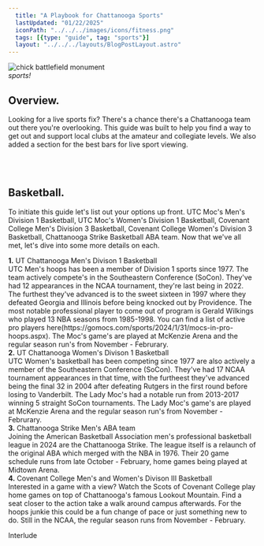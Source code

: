 ```yaml
---
  title: "A Playbook for Chattanooga Sports"
  lastUpdated: "01/22/2025"
  iconPath: "../../../images/icons/fitness.png"
  tags: [{type: "guide", tag: "sports"}]
  layout: "../../../layouts/BlogPostLayout.astro"
---
```

<style>
  @media (min-width: 768px) {
    .responsive-box {
      width: 28em !important;
      height: 28em !important;
    }
  }
</style>

<div>
  <div class="pb-2 text-2xl">
    <div class="flex flex-col justify-center items-center mb-16 mt-16">
      <image src="/images/tbd" class="w-6/12 pb-1" alt="chick battlefield monument">
      <div class="text-center">
        <em>sports!</em>
      </div>
    </div>
  <section class="text-2xl">
    <div class="pb-3">
      <h2 class="text-5xl">Overview<span class="color-pink ml-1"><b>.</b></span></h2>
    </div>
    <p>
      Looking for a live sports fix? There's a chance there's a Chattanooga team out there you're overlooking. This guide was built to help you find a way to get out and support local clubs at the amateur and collegiate levels. We also added a section for the best bars for live sport viewing. 
    </p>
    <br><br>
  </section>
  <section class="text-2xl">
    <div class="pb-5">
      <h2 class="text-4xl">Basketball<span class="color-pink ml-1"><b>.</b></span></h2>
    </div>
    <div class="pb-3">        
      <p class="pb-5">
        To initiate this guide let's list out your options up front. UTC Moc's Men's Division 1 Basketball, UTC Moc's Women's Division 1 Basketball, Covenant College Men's Division 3 Basketball, Covenant College Women's Division 3 Basketball, Chattanooga Strike Basketball ABA team. Now that we've all met, let's dive into some more details on each.
      </p>
      <div class="pb-5">
        <div class="text-3xl"><span class="color-pink mr-2"><b>1.</b></span>
          UT Chattanooga Men's Divison 1 Basketball
        </div>
        <div>
          UTC Men's hoops has been a member of Division 1 sports since 1977. The team actively compete's in the Southeastern Conference (SoCon). They've had 12 appearances in the NCAA tournament, they're last being in 2022. The furthest they've advanced is to the sweet sixteen in 1997 where they defeated Georgia and Illinois before being knocked out by Providence. The most notable professional player to come out of program is Gerald Wilkings who played 13 NBA seasons from 1985-1998. You can find a list of active pro players here(https://gomocs.com/sports/2024/1/31/mocs-in-pro-hoops.aspx). The Moc's game's are played at McKenzie Arena and the regular season run's from November - Februrary. 
        </div>
      </div>
      <div class="pb-5">
        <div class="text-3xl"><span class="color-pink mr-2"><b>2.</b></span>
          UT Chattanooga Women's Divison 1 Basketball
        </div>
        <div>
          UTC Women's basketball has been competing since 1977 are also actively a member of the Southeastern Conference (SoCon). They've had 17 NCAA tournament appearances in that time, with the furtheest they've advanced being the final 32 in 2004 after defeating Rutgers in the first round before losing to Vanderbilt. The Lady Moc's had a notable run from 2013-2017 winning 5 straight SoCon tournaments. The Lady Moc's game's are played at McKenzie Arena and the regular season run's from November - Februrary.
        </div>
      </div>
      <div class="pb-5">
        <div class="text-3xl"><span class="color-pink mr-2"><b>3.</b></span>
          Chattanooga Strike Men's ABA team
        </div>
        <div>
          Joining the American Basketball Association men's professional basketball league in 2024 are the Chattanooga Strike. The league itself is a relaunch of the original ABA which merged with the NBA in 1976. Their 20 game schedule runs from late October - February, home games being played at Midtown Arena.
        </div>
      </div>
      <div class="pb-5">
        <div class="text-3xl"><span class="color-pink mr-2"><b>4.</b></span>
          Covenant College Men's and Women's Divison III Basketball
        </div>
        <div>
          Interested in a game with a view? Watch the Scots of Covenant College play home games on top of Chattanooga's famous Lookout Mountain. Find a seat closer to the action take a walk around campus afterwards. For the hoops junkie this could be a fun change of pace or just something new to do. Still in the NCAA, the regular season runs from November - February.
        </div>
      </div>
    </div>
  </section>

 <section class="pb-3 text-2xl" id="easier-hikes">
  <div>
    <p class="pb-3">
      Interlude
    </p>
  </div>
 </section>
</div>